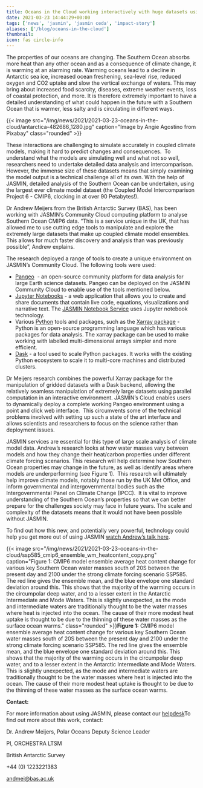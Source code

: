 ```yaml
---
title: Oceans in the Cloud working interactively with huge datasets using Pangeo
date: 2021-03-23 14:44:29+00:00
tags: ['news', 'jasmin', 'jasmin ceda', 'impact-story']
aliases: ['/blog/oceans-in-the-cloud']
thumbnail: 
icon: fas circle-info
---
```


The properties of our oceans are changing. The Southern Ocean absorbs more heat than any other ocean and as a consequence of climate change, it is warming at an alarming rate. Warming oceans lead to a decline in Antarctic sea ice, increased ocean freshening, sea-level rise, reduced oxygen and CO2 uptake and slow the vertical exchange of waters. This may bring about increased food scarcity, diseases, extreme weather events, loss of coastal protection, and more. It is therefore extremely important to have a detailed understanding of what could happen in the future with a Southern Ocean that is warmer, less salty and is circulating in different ways.

 {{< image src="/img/news/2021/2021-03-23-oceans-in-the-cloud/antarctica-482686_1280.jpg"  caption="Image by Angie Agostino from Pixabay" class="rounded" >}}

These interactions are challenging to simulate accurately in coupled climate models, making it hard to predict changes and consequences.  To understand what the models are simulating well and what not so well, researchers need to undertake detailed data analysis and intercomparison. However, the immense size of these datasets means that simply examining the model output is a technical challenge all of its own. With the help of JASMIN, detailed analysis of the Southern Ocean can be undertaken, using the largest ever climate model dataset (the Coupled Model Intercomparison Project 6 - CMIP6, clocking in at over 90 Petabytes!).
  
Dr Andrew Meijers from the British Antarctic Survey (BAS), has been working with JASMIN’s Community Cloud computing platform to analyse Southern Ocean CMIP6 data. “This is a service unique in the UK, that has allowed me to use cutting edge tools to manipulate and explore the extremely large datasets that make up coupled climate model ensembles. This allows for much faster discovery and analysis than was previously possible”, Andrew explains.  
  
The research deployed a range of tools to create a unique environment on JASMIN’s Community Cloud. The following tools were used:

* [Pangeo](https://pangeo.io/about.html)  - an open-source community platform for data analysis for large Earth science datasets. Pangeo can be deployed on the JASMIN Community Cloud to enable use of the tools mentioned below.
* [Jupyter Notebooks](https://jupyter.org/) - a web application that allows you to create and share documents that contain live code, equations, visualizations and narrative text. The [JASMIN Notebook Service](https://help.jasmin.ac.uk/article/4851-jasmin-notebook-service) uses Jupyter notebook technology.
* Various [Python](https://www.python.org/) tools and packages, such as the [Xarray package](https://pypi.org/project/xarray/) - Python is an open-source programming language which has various packages for data analysis. The xarray package can be used to make working with labelled multi-dimensional arrays simpler and more efficient.
* [Dask](https://dask.org/) - a tool used to scale Python packages. It works with the existing Python ecosystem to scale it to multi-core machines and distributed clusters.

Dr Meijers research combines the powerful Xarray package for the manipulation of gridded datasets with a Dask backend, allowing the relatively seamless manipulation of extremely large datasets using parallel computation in an interactive environment. JASMIN’s Cloud enables users to dynamically deploy a complete working Pangeo environment using a point and click web interface.  This circumvents some of the technical problems involved with setting up such a state of the art interface and allows scientists and researchers to focus on the science rather than deployment issues.  
  
JASMIN services are essential for this type of large scale analysis of climate model data. Andrew’s research looks at how water masses vary between models and how they change their heat/carbon properties under different climate forcing scenarios. This research will help determine how Southern Ocean properties may change in the future, as well as identify areas where models are underperforming (see Figure 1).  This research will ultimately help improve climate models, notably those run by the UK Met Office, and inform governmental and intergovernmental bodies such as the Intergovernmental Panel on Climate Change (IPCC).  It is vital to improve understanding of the Southern Ocean’s properties so that we can better prepare for the challenges society may face in future years. The scale and complexity of the datasets means that it would not have been possible without JASMIN.

To find out how this new, and potentially very powerful, technology could help you get more out of using JASMIN [watch Andrew’s talk here](https://www.ceda.ac.uk/events/jasmin-user-seminar-series/).  
  
 {{< image src="/img/news/2021/2021-03-23-oceans-in-the-cloud/ssp585_cmip6_ensemble_wm_heatcontent_copy.png"  caption="Figure 1: CMIP6 model ensemble average heat content change for various key Southern Ocean water masses south of 20S between the present day and 2100 under the strong climate forcing scenario SSP585. The red line gives the ensemble mean, and the blue envelope one standard deviation around this. This shows that the majority of the warming occurs in the circumpolar deep water, and to a lesser extent in the Antarctic Intermediate and Mode Waters. This is slightly unexpected, as the mode and intermediate waters are traditionally thought to be the water masses where heat is injected into the ocean. The cause of their more modest heat uptake is thought to be due to the thinning of these water masses as the surface ocean warms." class="rounded" >}}**Figure 1:** CMIP6 model ensemble average heat content change for various key Southern Ocean water masses south of 20S between the present day and 2100 under the strong climate forcing scenario SSP585. The red line gives the ensemble mean, and the blue envelope one standard deviation around this. This shows that the majority of the warming occurs in the circumpolar deep water, and to a lesser extent in the Antarctic Intermediate and Mode Waters. This is slightly unexpected, as the mode and intermediate waters are traditionally thought to be the water masses where heat is injected into the ocean. The cause of their more modest heat uptake is thought to be due to the thinning of these water masses as the surface ocean warms.

**Contact:**

For more information about using JASMIN, please contact our [helpdesk](mailto:support@jasmin.ac.uk)To find out more about this work, contact:

Dr. Andrew Meijers, Polar Oceans Deputy Science Leader

PI, ORCHESTRA LTSM

British Antarctic Survey

+44 (0) 1223221383

[andmei@bas.ac.uk](mailto:andmei@bas.ac.uk)
